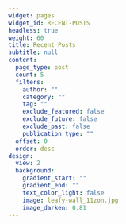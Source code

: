 ```yaml
---
widget: pages
widget_id: RECENT-POSTS
headless: true
weight: 60
title: Recent Posts
subtitle: null
content:
  page_type: post
  count: 5
  filters:
    author: ""
    category: ""
    tag: ""
    exclude_featured: false
    exclude_future: false
    exclude_past: false
    publication_type: ""
  offset: 0
  order: desc
design:
  view: 2
  background:
    gradient_start: ""
    gradient_end: ""
    text_color_light: false
    image: leafy-wall_11zon.jpg
    image_darken: 0.81
---
```


